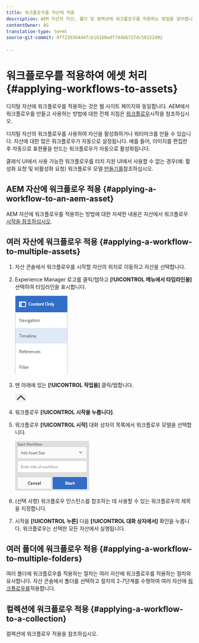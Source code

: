 ```yaml
---
title: 워크플로우를 자산에 적용
description: AEM 자산의 자산, 폴더 및 컬렉션에 워크플로우를 적용하는 방법을 알아봅니다.
contentOwner: AG
translation-type: tm+mt
source-git-commit: 0ff23556444fcb161b0adf744bb72fdc50322d92

---
```



# 워크플로우를 적용하여 에셋 처리 {#applying-workflows-to-assets}

디지털 자산에 워크플로우를 적용하는 것은 웹 사이트 페이지와 동일합니다. AEM에서 워크플로우를 만들고 사용하는 방법에 대한 전체 지침은 [워크플로우](/help/sites-authoring/workflows-participating.md)시작을 참조하십시오.

디지털 자산의 워크플로우를 사용하여 자산을 활성화하거나 워터마크를 만들 수 있습니다. 자산에 대한 많은 워크플로우가 자동으로 설정됩니다. 예를 들어, 이미지를 편집한 후 자동으로 표현물을 만드는 워크플로우가 자동으로 활성화됩니다.

클래식 UI에서 사용 가능한 워크플로우를 터치 지원 UI에서 사용할 수 없는 경우(예: 활성화 요청 및 비활성화 요청) 워크플로우 모델 [만들기를](/help/sites-developing/workflows-models.md#classic2touchui)참조하십시오.

## AEM 자산에 워크플로우 적용 {#applying-a-workflow-to-an-aem-asset}

AEM 자산에 워크플로우를 적용하는 방법에 대한 자세한 내용은 자산에서 워크플로우 [시작을 참조하십시오](/help/assets/managing-assets-touch-ui.md#starting-a-workflow-on-an-asset).

## 여러 자산에 워크플로우 적용 {#applying-a-workflow-to-multiple-assets}

1. 자산 콘솔에서 워크플로우를 시작할 자산의 위치로 이동하고 자산을 선택합니다.
1. Experience Manager 로고를 클릭/탭하고 **[!UICONTROL 메뉴에서 타임라인을]** 선택하여 타임라인을 표시합니다.

   ![screen_shot_2019-03-06at123325pm](assets/chlimage_1-136.png)

1. 맨 아래에 있는 **[!UICONTROL 작업을]** 클릭/탭합니다.

   ![chlimage_1-30](assets/chlimage_1-137.png)

1. 워크플로우 **[!UICONTROL 시작을 누릅니다]**.
1. 워크플로우 **[!UICONTROL 시작]** 대화 상자의 목록에서 워크플로우 모델을 선택합니다.

   ![chlimage_1-31](assets/chlimage_1-138.png)

1. (선택 사항) 워크플로우 인스턴스를 참조하는 데 사용할 수 있는 워크플로우의 제목을 지정합니다.
1. 시작을 **[!UICONTROL 누른]** 다음 **[!UICONTROL 대화 상자에서]** 확인을 누릅니다. 워크플로우는 선택한 모든 자산에서 실행됩니다.

## 여러 폴더에 워크플로우 적용 {#applying-a-workflow-to-multiple-folders}

여러 폴더에 워크플로우를 적용하는 절차는 여러 자산에 워크플로우를 적용하는 절차와 유사합니다. 자산 콘솔에서 폴더를 선택하고 절차의 2-7단계를 수행하여 여러 자산에 [워크플로우를](/help/assets/assets-workflow.md#applying-a-workflow-to-multiple-assets)적용합니다.

## 컬렉션에 워크플로우 적용 {#applying-a-workflow-to-a-collection}

컬렉션에 [](/help/assets/managing-collections-touch-ui.md#running-a-workflow-on-a-collection)워크플로우 적용을 참조하십시오.
